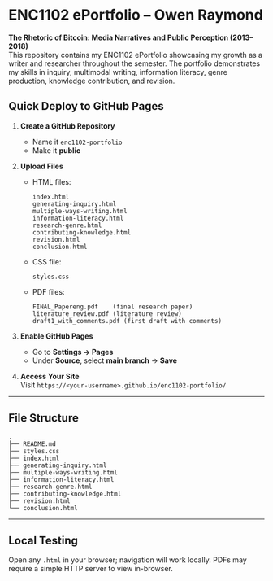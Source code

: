 # ENC1102 ePortfolio – Owen Raymond

**The Rhetoric of Bitcoin: Media Narratives and Public Perception (2013–2018)**  
This repository contains my ENC1102 ePortfolio showcasing my growth as a writer and researcher throughout the semester. The portfolio demonstrates my skills in inquiry, multimodal writing, information literacy, genre production, knowledge contribution, and revision.

## Quick Deploy to GitHub Pages

1. **Create a GitHub Repository**  
   - Name it `enc1102-portfolio`  
   - Make it **public**

2. **Upload Files**  
   - HTML files:  
     ```
     index.html
     generating-inquiry.html
     multiple-ways-writing.html
     information-literacy.html
     research-genre.html
     contributing-knowledge.html
     revision.html
     conclusion.html
     ```  
   - CSS file:  
     ```
     styles.css
     ```  
   - PDF files:  
     ```
     FINAL_Papereng.pdf    (final research paper)
     literature_review.pdf (literature review)
     draft1_with_comments.pdf (first draft with comments)
     ```

3. **Enable GitHub Pages**  
   - Go to **Settings → Pages**  
   - Under **Source**, select **main branch** → **Save**

4. **Access Your Site**  
   Visit `https://<your-username>.github.io/enc1102-portfolio/`

---

## File Structure

```
.
├── README.md
├── styles.css
├── index.html
├── generating-inquiry.html
├── multiple-ways-writing.html
├── information-literacy.html
├── research-genre.html
├── contributing-knowledge.html
├── revision.html
└── conclusion.html
```

---

## Local Testing

Open any `.html` in your browser; navigation will work locally. PDFs may require a simple HTTP server to view in-browser.
